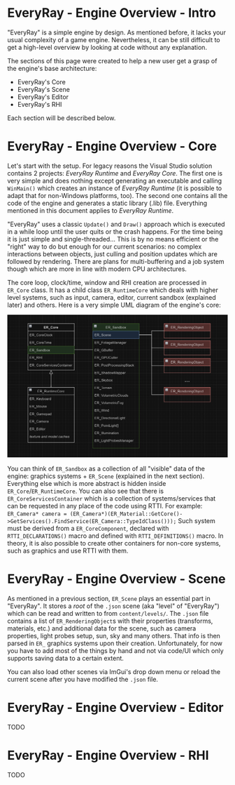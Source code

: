 # EveryRay - Engine Overview - Intro

"EveryRay" is a simple engine by design. As mentioned before, it lacks your usual complexity of a game engine. Nevertheless, it can be still difficult to get a high-level overview by looking at code without any explanation. 

The sections of this page were created to help a new user get a grasp of the engine's base architecture:
- EveryRay's Core
- EveryRay's Scene
- EveryRay's Editor
- EveryRay's RHI

Each section will be described below.

# EveryRay - Engine Overview - Core

Let's start with the setup. For legacy reasons the Visual Studio solution contains 2 projects: _EveryRay Runtime_ and _EveryRay Core_. The first one is very simple and does nothing except generating an executable and calling ```WinMain()``` which creates an instance of _EveryRay Runtime_ (it is possible to adapt that for non-Windows platforms, too). The second one contains all the code of the engine and generates a static library (.lib) file. Everything mentioned in this document applies to _EveryRay Runtime_.

"EveryRay" uses a classic ```Update()``` and ```Draw()``` approach which is executed in a while loop until the user quits or the crash happens. For the time being it is just simple and single-threaded... This is by no means efficient or the "right" way to do but enough for our current scenarios: no complex interactions between objects, just culling and position updates which are followed by rendering. There are plans for multi-buffering and a job system though which are more in line with modern CPU architectures.

The core loop, clock/time, window and RHI creation are processed in ```ER_Core``` class. It has a child class ```ER_RuntimeCore``` which deals with higher level systems, such as input, camera, editor, current sandbox (explained later) and others. Here is a very simple UML diagram of the engine's core:

![picture](images/er_uml.png)

You can think of ```ER_Sandbox``` as a collection of all "visible" data of the engine: graphics systems + ```ER_Scene``` (explained in the next section). Everything else which is more abstract is hidden inside ```ER_Core```/```ER_RuntimeCore```. You can also see that there is ```ER_CoreServicesContainer``` which is a collection of systems/services that can be requested in any place of the code using RTTI. For example:
```ER_Camera* camera = (ER_Camera*)(ER_Material::GetCore()->GetServices().FindService(ER_Camera::TypeIdClass()));```
Such system must be derived from a ```ER_CoreComponent```, declared with ```RTTI_DECLARATIONS()``` macro and defined with ```RTTI_DEFINITIONS()``` macro. In theory, it is also possible to create other containers for non-core systems, such as graphics and use RTTI with them. 

# EveryRay - Engine Overview - Scene

As mentioned in a previous section, ```ER_Scene``` plays an essential part in "EveryRay". It stores a _root_ of the ```.json``` scene (aka "level" of "EveryRay") which can be read and written to from ```content/levels/```. The ```.json``` file contains a list of ```ER_RenderingObject```s with their properties (transforms, materials, etc.) and additional data for the scene, such as camera properties, light probes setup, sun, sky and many others. That info is then parsed in ```ER_``` graphics systems upon their creation. Unfortunately, for now you have to add most of the things by hand and not via code/UI which only supports saving data to a certain extent. 

You can also load other scenes via ImGui's drop down menu or reload the current scene after you have modified the ```.json``` file.

# EveryRay - Engine Overview - Editor

TODO

# EveryRay - Engine Overview - RHI

TODO